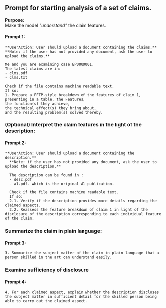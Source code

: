 ## Prompt for starting analysis of a set of claims.
**Purpose:**  
Make the model *"understand"* the claim features.

#### Prompt 1:  

    **UserAction: User should upload a document containing the claims.**
    **Note: if the user has not provided any document, ask the user to upload the claims.**
	 
    Me and you are examining case EP0000001. 
    The latest claims are in:
	- clms.pdf
	- clms.txt
	
	Check if the file contains machine readable text. 
	If so:
	1. Prepare a FFTP-style breakdown of the features of claim 1,  
	presenting in a table, the Features,  
	the function(s) they achieve,  
	the technical effect(s) they bring about,  
	and the resulting problem(s) solved thereby.

### (Optional) Interpret the claim features in the light of the description:  

#### Prompt 2:  
    **UserAction: User should upload a document containing the description.**  
	  **Note: if the user has not provided any document, ask the user to upload the description.**   
	 
	  The description can be found in :
	  - desc.pdf 
	  - a1.pdf, which is the original A1 publication.
	 
	  Check if the file contains machine readable text.  
      If so:  
	  2.1. Verify if the description provides more details regarding the claimed aspects.
	  2.2. Reassess the feature breakdown of claim 1 in light of the disclosure of the description corresponding to each individual feature of the claim.
  

### Summarize the claim in plain language:  

#### Prompt 3:  
    3. Summarize the subject matter of the claim in plain language that a person skilled in the art can understand easily.

### Examine sufficiency of disclosure

#### Prompt 4:  
    4. For each claimed aspect, explain whether the description discloses the subject matter in sufficient detail for the skilled person being able to carry out the claimed aspect.







